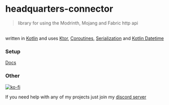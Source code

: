 # headquarters-connector
> library for using the Modrinth, Mojang and Fabric http api

</br> written in [Kotlin](https://kotlinlang.org) and uses [Ktor](https://ktor.io), [Coroutines](https://github.com/Kotlin/kotlinx.coroutines), [Serialization](https://github.com/Kotlin/kotlinx.serialization) and [Kotlin Datetime](https://github.com/Kotlin/kotlinx-datetime)

### Setup
[Docs](https://btwonion.github.io/headquarters-connector)

### Other
[![ko-fi](https://ko-fi.com/img/githubbutton_sm.svg)](https://ko-fi.com/I3I8F1WX4)

If you need help with any of my projects just join my [discord server](https://nyon.dev/discord)
